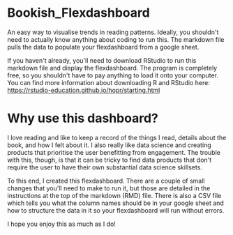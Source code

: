 # Bookish_Flexdashboard
An easy way to visualise trends in reading patterns. Ideally, you shouldn't need to actually know anything about coding to run this. The markdown file pulls the data to populate your flexdashboard from a google sheet. 

If you haven't already, you'll need to download RStudio to run this markdown file and display the flexdashboard. The program is completely free, so you shouldn't have to pay anything to load it onto your computer. You can find more information about downloading R and RStudio here: https://rstudio-education.github.io/hopr/starting.html


# Why use this dashboard?
I love reading and like to keep a record of the things I read, details about the book, and how I felt about it. I also really like data science and creating products that prioritise the user benefitting from engagement. The trouble with this, though, is that it can be tricky to find data products that don't require the user to have their own substantial data science skillsets. 

To this end, I created this flexdashboard. There are a couple of small changes that you'll need to make to run it, but those are detailed in the instructions at the top of the markdown (RMD) file. There is also a CSV file which tells you what the column names should be in your google sheet and how to structure the data in it so your flexdashboard will run without errors. 

I hope you enjoy this as much as I do! 
